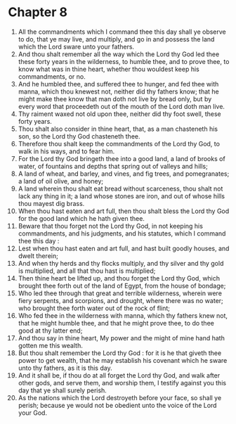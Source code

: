 # Chapter 8

1. All the commandments which I command thee this day shall ye observe to do, that ye may live, and multiply, and go in and possess the land which the Lord sware unto your fathers.
2. And thou shalt remember all the way which the Lord thy God led thee these forty years in the wilderness, to humble thee, and to prove thee, to know what was in thine heart, whether thou wouldest keep his commandments, or no.
3. And he humbled thee, and suffered thee to hunger, and fed thee with manna, which thou knewest not, neither did thy fathers know; that he might make thee know that man doth not live by bread only, but by every word that proceedeth out of the mouth of the Lord doth man live.
4. Thy raiment waxed not old upon thee, neither did thy foot swell, these forty years.
5. Thou shalt also consider in thine heart, that, as a man chasteneth his son, so the Lord thy God chasteneth thee.
6. Therefore thou shalt keep the commandments of the Lord thy God, to walk in his ways, and to fear him.
7. For the Lord thy God bringeth thee into a good land, a land of brooks of water, of fountains and depths that spring out of valleys and hills;
8. A land of wheat, and barley, and vines, and fig trees, and pomegranates; a land of oil olive, and honey;
9. A land wherein thou shalt eat bread without scarceness, thou shalt not lack any thing in it; a land whose stones are iron, and out of whose hills thou mayest dig brass.
10. When thou hast eaten and art full, then thou shalt bless the Lord thy God for the good land which he hath given thee.
11. Beware that thou forget not the Lord thy God, in not keeping his commandments, and his judgments, and his statutes, which I command thee this day :
12. Lest when thou hast eaten and art full, and hast built goodly houses, and dwelt therein;
13. And when thy herds and thy flocks multiply, and thy silver and thy gold is multiplied, and all that thou hast is multiplied;
14. Then thine heart be lifted up, and thou forget the Lord thy God, which brought thee forth out of the land of Egypt, from the house of bondage;
15. Who led thee through that great and terrible wilderness, wherein were fiery serpents, and scorpions, and drought, where there was no water; who brought thee forth water out of the rock of flint;
16. Who fed thee in the wilderness with manna, which thy fathers knew not, that he might humble thee, and that he might prove thee, to do thee good at thy latter end;
17. And thou say in thine heart, My power and the might of mine hand hath gotten me this wealth.
18. But thou shalt remember the Lord thy God : for it is he that giveth thee power to get wealth, that he may establish his covenant which he sware unto thy fathers, as it is this day.
19. And it shall be, if thou do at all forget the Lord thy God, and walk after other gods, and serve them, and worship them, I testify against you this day that ye shall surely perish.
20. As the nations which the Lord destroyeth before your face, so shall ye perish; because ye would not be obedient unto the voice of the Lord your God.

